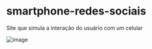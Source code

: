# smartphone-redes-sociais
Site que simula a interação do usuário com um celular

![image](https://github.com/user-attachments/assets/bd867d9e-1478-4488-a455-78b59a95f734)
